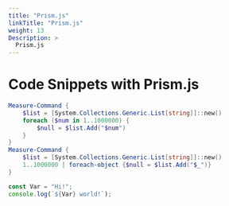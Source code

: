 ```yaml
---
title: "Prism.js"
linkTitle: "Prism.js"
weight: 13
Description: >
  Prism.js
---
```


# Code Snippets with Prism.js

```powershell
Measure-Command {
    $list = [System.Collections.Generic.List[string]]::new()
    foreach ($num in 1..1000000) {
        $null = $list.Add("$num")
    }
}
Measure-Command {
    $list = [System.Collections.Generic.List[string]]::new()
    1..1000000 | foreach-object {$null = $list.Add("$_")}
}
```

```javascript
const Var = "Hi!";
console.log(`${Var} world!`);
```
